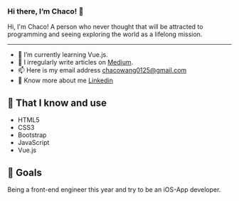 ### Hi there, I’m Chaco! 👋 

Hi, I'm Chaco! A person who never thought that will be attracted to programming and seeing exploring the world as a lifelong mission.

---
- 🌱 I’m currently learning Vue.js.
- 📝 I irregularly write articles on [Medium](https://iloveb9999.medium.com/).
- 📫 Here is my email address chacowang0125@gmail.com
- 📄 Know more about me [Linkedin](https://www.linkedin.com/in/rou-xuan-wang-1b33b5229/)

## 🧠 That I know and use
- HTML5
- CSS3
- Bootstrap
- JavaScript
- Vue.js

## 🔭 Goals
Being a front-end engineer this year and try to be an iOS-App developer.
